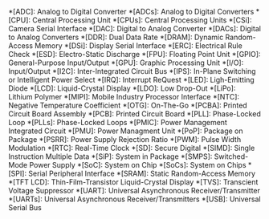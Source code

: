*[ADC]: Analog to Digital Converter
*[ADCs]: Analog to Digital Converters
*[CPU]: Central Processing Unit
*[CPUs]: Central Processing Units
*[CSi]: Camera Serial Interface
*[DAC]: Digital to Analog Converter
*[DACs]: Digital to Analog Converters
*[DDR]: Dual Data Rate
*[DRAM]: Dynamic Random-Access Memory
*[DSi]: Display Serial Interface
*[ERC]: Electrical Rule Check
*[ESD]: Electro-Static Discharge
*[FPU]: Floating Point Unit
*[GPIO]: General-Purpose Input/Output
*[GPU]: Graphic Processing Unit
*[I/O]: Input/Output
*[I2C]: Inter-Integrated Circuit Bus
*[IPS]: In-Plane Switching or Intelligent Power Select
*[IRQ]: Interrupt ReQuest
*[LED]: Ligh-Emitting Diode
*[LCD]: Liquid-Crystal Display
*[LDO]: Low Drop-Out
*[LiPo]: Lithium Polymer
*[MIPI]: Mobile Industry Processor Interface
*[NTC]: Negative Temperature Coefficient
*[OTG]: On-The-Go
*[PCBA]: Printed Circuit Board Assembly
*[PCB]: Printed Circuit Board
*[PLL]: Phase-Locked Loop
*[PLLs]: Phase-Locked Loops
*[PMIC]: Power Management Integrated Circuit
*[PMU]: Power Managment Unit
*[PoP]: Package on Package
*[PSRR]: Power Supply Rejection Ratio
*[PWM]: Pulse Width Modulation
*[RTC]: Real-Time Clock
*[SD]: Secure Digital
*[SIMD]: Single Instruction Multiple Data
*[SiP]: System in Package
*[SMPS]: Switched-Mode Power Supply
*[SoC]: System on Chip
*[SoCs]: System on Chips
*[SPI]: Serial Peripheral Interface
*[SRAM]: Static Random-Access Memory
*[TFT LCD]:  Thin-Film-Transistor Liquid-Crystal Display
*[TVS]: Transcient Voltage Suppressor
*[UART]: Universal Asynchronous Receiver/Transmitter
*[UARTs]: Universal Asynchronous Receiver/Transmitters
*[USB]: Universal Serial Bus
